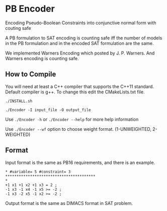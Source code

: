 # PB Encoder

Encoding Pseudo-Boolean Constraints into conjunctive normal form with couting safe

A PB formulation to SAT encoding is counting safe iff the number of models in the PB formulation and in the encoded SAT formulation are the same.

We implemented Warners Encoding which posted by J. P. Warners. And Warners encoding is counting safe.


## How to Compile

You will need at least a C++ compiler that supports the C++11 standard. Default compiler is g++. To change this edit the CMakeLists.txt file.

`./INSTALL.sh` 

`./Encoder -I input_file -O output_file`

Use `./Encoder -h` or `./Encoder --help` for more help information

Use `./Encoder --wf` option to choose weight format. (1-UNWEIGHTED, 2-WEIGHTED)

## Format

Input format is the same as PB16 requirements, and there is an example.

```
* #variable= 5 #constraint= 3
****************************************
*
+1 x1 +1 x2 +1 x3 = 2 ;
-1 x3 -1 x4 -1 x5 >= -2 ;
-1 x3 -2 x5 -1 x2 >= -2 ;
```

Output format is the same as DIMACS format in SAT problem.

